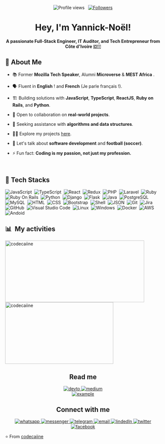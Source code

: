 <p align="center">
  <img src="https://komarev.com/ghpvc/?username=codecaiine&color=blueviolet" alt="Profile views" />
  &nbsp;
  <a href="https://github.com/codecaiine?tab=followers">
    <img src="https://img.shields.io/github/followers/codecaiine?style=social" alt="Followers" />
  </a>
</p>

<h1 align="center">Hey, I'm Yannick-Noël!</h1>

<p align="center">
  <strong>A passionate Full-Stack Engineer, IT Auditor, and Tech Entrepreneur from Côte d'Ivoire 🇨🇮</strong>
</p>

## 🎤 About Me

- 📚 Former **Mozilla Tech Speaker**, Alumni **Microverse** & **MEST Africa** .
  
- 🗣️ Fluent in **English** ! and **French** (Je parle français !).
  
- 🏗️ Building solutions with **JavaScript**, **TypeScript**, **ReactJS**, **Ruby on Rails**, and **Python**.

- 👯 Open to collaboration on **real-world projects**.

- 🤝 Seeking assistance with **algorithms and data structures**.

- 👨‍💻 Explore my projects [here](https://github.com/codecaiine?tab=repositories).

- 💬 Let's talk about **software development** and **football (soccer)**.

- ⚡ Fun fact: **Coding is my passion, not just my profession.**




</br>

<div>

  ## :wrench: Tech Stacks
  ![JavaScript](https://img.shields.io/badge/-JavaScript-F7DF1E?style=flat&logo=javascript&logoColor=black)&nbsp;
  ![TypeScript](https://img.shields.io/badge/-TypeScript-007ACC?style=flat&logo=typescript&logoColor=white)&nbsp;
  ![React](https://img.shields.io/badge/-React-0D1117?style=flat&logo=react)&nbsp;
  ![Redux](https://img.shields.io/badge/Redux-593D88?style=flat&logo=redux&logoColor=white)&nbsp;
  ![PHP](https://img.shields.io/badge/PHP-777BB4?style=flat&logo=php&logoColor=white)&nbsp;
  ![Laravel](https://img.shields.io/badge/Laravel-FF2D20?style=flat&logo=laravel&logoColor=white)&nbsp;
  ![Ruby](https://img.shields.io/badge/Ruby-CC342D?style=flat&logo=ruby&logoColor=white)&nbsp;
  ![Ruby On Rails](https://img.shields.io/badge/Ruby_on_Rails-CC0000?style=flat&logo=ruby-on-rails&logoColor=white)&nbsp;
  ![Python](https://img.shields.io/badge/-Python-0D1117?style=flat&logo=python)&nbsp;
  ![Django](https://img.shields.io/badge/-Django-092E20?style=flat&logo=django&logoColor=white)&nbsp;
  ![Flask](https://img.shields.io/badge/-Flask-05122A?style=flat&logo=flask)&nbsp;
  ![Java](https://img.shields.io/badge/-Java-05122A?style=flat&logo=java&logoColor=white)&nbsp;
  ![PostgreSQL](https://img.shields.io/badge/-PostgreSQL-05122A?style=flat&logo=postgresql&logoColor=336791)&nbsp;
  ![MySQL](https://img.shields.io/badge/-MySQL-05122A?style=flat&logo=mysql&logoColor=4479A1)&nbsp;
  ![HTML](https://img.shields.io/badge/-HTML-05122A?style=flat&logo=HTML5)&nbsp;
  ![CSS](https://img.shields.io/badge/-CSS-05122A?style=flat&logo=CSS3&logoColor=1572B6)&nbsp;
  ![Bootstrap](https://img.shields.io/badge/-Bootstrap-05122A?style=flat&logo=bootstrap&logoColor=563D7C)&nbsp;
  ![Shell](https://img.shields.io/badge/-Shell-05122A?style=flat&logo=shell)&nbsp;
  ![JSON](https://img.shields.io/badge/-JSON-05122A?style=flat&logo=json&logoColor=000000)&nbsp;
  ![Git](https://img.shields.io/badge/-Git-05122A?style=flat&logo=git)&nbsp;
  ![Jira](https://img.shields.io/badge/-Jira-05122A?style=flat&logo=jira)&nbsp;
  ![GitHub](https://img.shields.io/badge/-GitHub-05122A?style=flat&logo=github)&nbsp;
  ![Visual Studio Code](https://img.shields.io/badge/-Visual%20Studio%20Code-05122A?style=flat&logo=visual-studio-code&logoColor=007ACC)&nbsp;
  ![Linux](https://img.shields.io/badge/Linux-FCC624?style=flat&logo=linux&logoColor=black)&nbsp;
  ![Windows](https://img.shields.io/badge/Windows-0078D6?style=flat&logo=windows&logoColor=white)&nbsp;
  ![Docker](https://img.shields.io/badge/-Docker-05122A?style=flat&logo=docker)&nbsp;
  ![AWS](https://img.shields.io/badge/Amazon_AWS-05122A?style=flat&logo=amazon-aws&logoColor=white)&nbsp;
  ![Andoid](https://img.shields.io/badge/Android-3DDC84?style=flat&logo=android&logoColor=white)&nbsp;
  


</div>



<div>

  ## 📊 &nbsp;My activities
   <a href="https://github.com/codecaiine">
    <img width=450 height=200 align="center" alt="codecaiine" src="https://github-readme-stats.vercel.app/api?username=codecaiine&theme=midnight-purple&show_icons=true&bg_color=0D1117&hide_border=true&count_private=true" />
  </a>
  <a href="https://github.com/Pepyn0">
    <img width=350 height=200 align="center" alt="codecaiine" src="https://github-readme-stats.vercel.app/api/top-langs/?username=codecaiine&langs_count=9&theme=midnight-purple&layout=compact" />
  </a>
</div>


<h2 align="center">Read me</h2>

<div style="margin-top:10px" align="center">
  <div>
    <a  href="https://dev.to/codecaiine" target="_blank">
      <img src="https://img.shields.io/badge/DEV.to-0A0A0A.svg?style=flat&logo=devdotto&logoColor=white" alt="devto"/>
    </a>
    <a href="https://yannicknaka.medium.com/" target="_blank">
      <img src="https://img.shields.io/badge/medium-000000.svg?style=flat&logo=medium&logoColor=white" alt="medium"/>
    </a>
  </div>
  
  <div>
    <a href="https://www.hackerrank.com/example" target="_blank">
      <img src="https://img.shields.io/badge/Hackerrank-00EA64.svg?style=flat&logo=hackerrank&logoColor=black" alt="example"/>
    </a>
  </div>
</div>



<h2 align="center">Connect with me</h2>

<p align="center">
  <a  href="https://web.whatsapp.com/" target="_blank">
    <img src="https://img.shields.io/badge/WhatsApp-25D366?style=flat&logo=whatsapp&logoColor=white" alt="whatsapp"/>
  </a>
  <a  href="https://web.whatsapp.com/" target="_blank">
    <img src="https://img.shields.io/badge/Messenger-00B2FF?style=flat&logo=messenger&logoColor=white" alt="messenger"/>
  </a>
   <a  href="https://t.me/example" target="_blank">
    <img src="https://img.shields.io/badge/Telegram-26A5E4.svg?style=flat&logo=telegram&logoColor=white" alt="telegram"/>
  </a>
  <a href="mailto:akabrouyannickn@gmail.com?subject=Feedback%20From%20Github&body=Hello," target="_blank">
    <img src="https://img.shields.io/badge/Gmail-D14836?style=flat&logo=gmail&logoColor=white" alt="email"/>
  </a>
    
   <a  href="https://www.linkedin.com/in/yannick-no%C3%ABl-aka/" target="_blank">
      <img src="https://img.shields.io/badge/Linked%20In-0A66C2.svg?style=flat&logo=linkedin&logoColor=white" alt="lindedIn"/>
    </a>
    <a href="https://twitter.com/YannickNAka" target="_blank">
      <img src="https://img.shields.io/badge/Twitter-1DA1F2.svg?style=flat&logo=twitter&logoColor=white" alt="twitter"/>
    </a>
     <a href="https://facebook.com" target="_blank">
      <img src="https://img.shields.io/badge/Facebook-1877F2?style=flat&logo=facebook&logoColor=white" alt="facebook"/>
    </a>
</p>
   



⭐️ From [codecaiine](https://github.com/codecaiine/codecaiine)
